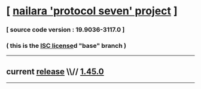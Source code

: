 
# [ [nailara 'protocol seven' project](http://src.nailara.net/) ]

### [ source code version : 19.9036-3117.0 ]

### ( this is the [ISC license](license)d "base" branch )
---
## current [release](https://github.com/anotherlink/nailara/releases) \\\\// [1.45.0](https://github.com/anotherlink/nailara/releases/tag/1.45.0)
---
